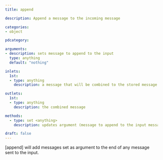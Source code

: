 ```yaml
---
title: append

description: Append a message to the incoming message

categories:
- object

pdcategory:

arguments:
- description: sets message to append to the input
  type: anything
  default: "nothing"

inlets:
  1st:
  - type: anything
    description: a message that will be combined to the stored message

outlets:
  1st:
  - type: anything
    description: the combined message

methods:
  - type: set <anything>
    description: updates argument (message to append to the input message)

draft: false
---
```


[append] will add messages set as argument to the end of any message sent to the input.

